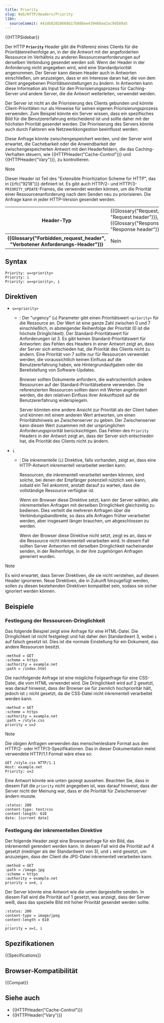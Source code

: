 ```yaml
---
title: Priority
slug: Web/HTTP/Headers/Priority
l10n:
  sourceCommit: 442db82028668b17b888ee439468ae2ac9d589a5
---
```


{{HTTPSidebar}}

Der HTTP **`Priority`** Header gibt die Präferenz eines Clients für die Prioritätenreihenfolge an, in der die Antwort mit der angeforderten Ressource im Verhältnis zu anderen Ressourcenanforderungen auf derselben Verbindung gesendet werden soll. Wenn der Header in der Anforderung nicht angegeben wird, wird eine Standardpriorität angenommen. Der Server kann diesen Header auch in Antworten einschließen, um anzuzeigen, dass er ein Interesse daran hat, die von dem Client angegebenen Prioritätseinstellungen zu ändern. In Antworten kann diese Information als Input für den Priorisierungsprozess für Caching-Server und andere Server, die die Antwort weiterleiten, verwendet werden.

Der Server ist nicht an die Priorisierung des Clients gebunden und könnte Client-Prioritäten nur als Hinweise für seinen eigenen Priorisierungsprozess verwenden. Zum Beispiel könnte ein Server wissen, dass ein spezifisches Bild für die Benutzererfahrung entscheidend ist und sollte daher mit der höchsten Priorität gesendet werden. Die Priorisierung des Servers könnte auch durch Faktoren wie Netzwerkkongestion beeinflusst werden.

Diese Anfrage könnte zwischengespeichert werden, und der Server wird erwartet, die Cachebarkeit oder die Anwendbarkeit der zwischengespeicherten Antwort mit den Headerfeldern, die das Caching-Verhalten steuern, wie {{HTTPHeader("Cache-Control")}} und {{HTTPHeader("Vary")}}, zu kontrollieren.

> [!NOTE]
> Dieser Header ist Teil des "Extensible Prioritization Scheme for HTTP", das in {{rfc("9218")}} definiert ist. Es gibt auch HTTP/2- und HTTP/3-`PRIORITY_UPDATE`-Frames, die verwendet werden können, um die Priorität einer Ressourcenanforderung nach dem Senden neu zu priorisieren. Die Anfrage kann in jeder HTTP-Version gesendet werden.

<table class="properties">
  <tbody>
    <tr>
      <th scope="row">Header-Typ</th>
      <td>
        {{Glossary("Request_header", "Request header")}},
        {{Glossary("Response_header", "Response header")}}
      </td>
    </tr>
    <tr>
      <th scope="row">{{Glossary("Forbidden_request_header", "Verbotener Anforderungs-Header")}}</th>
      <td>Nein</td>
    </tr>
  </tbody>
</table>

## Syntax

```http
Priority: u=<priority>
Priority: i
Priority: u=<priority>, i
```

## Direktiven

- `u=<priority>`

  - : Der "urgency" (`u`) Parameter gibt einen Prioritätswert `<priority>` für die Ressource an. Der Wert ist eine ganze Zahl zwischen 0 und 7 einschließlich, in absteigender Reihenfolge der Priorität (0 ist die höchste Dringlichkeit). Der Standard-Prioritätswert für Anforderungen ist 3. Es gibt keinen Standard-Prioritätswert für Antworten: das Fehlen des Headers in einer Antwort zeigt an, dass der Server sich entschieden hat, die Priorität des Clients nicht zu ändern. Eine Priorität von 7 sollte nur für Ressourcen verwendet werden, die voraussichtlich keinen Einfluss auf die Benutzererfahrung haben, wie Hintergrundaufgaben oder die Bereitstellung von Software-Updates.

    Browser sollten Dokumente anfordern, die wahrscheinlich andere Ressourcen auf der Standard-Prioritätsebene verwenden. Die referenzierten Ressourcen sollten dann mit Werten angefordert werden, die den relativen Einfluss ihrer Ankunftszeit auf die Benutzererfahrung widerspiegeln.

    Server könnten eine andere Ansicht zur Priorität als der Client haben und können mit einem anderen Wert antworten, um einen Prioritätshinweis an Zwischenserver zu geben. Der Zwischenserver kann diesen Wert zusammen mit der ursprünglichen Anforderungspriorität berücksichtigen. Das Fehlen des `Priority` Headers in der Antwort zeigt an, dass der Server sich entschieden hat, die Priorität des Clients nicht zu ändern.

- `i`

  - : Die inkrementelle (`i`) Direktive, falls vorhanden, zeigt an, dass eine HTTP-Antwort inkrementell verarbeitet werden kann.

    Ressourcen, die inkrementell verarbeitet werden können, sind solche, bei denen der Empfänger potenziell nützlich sein kann, sobald ein Teil ankommt, anstatt darauf zu warten, dass die vollständige Ressource verfügbar ist.

    Wenn ein Browser diese Direktive setzt, kann der Server wählen, alle inkrementellen Anfragen mit derselben Dringlichkeit gleichzeitig zu bedienen. Dies verteilt die mehreren Anfragen über die Verbindungsbandbreite, so dass alle Anfragen früher verarbeitet werden, aber insgesamt länger brauchen, um abgeschlossen zu werden.

    Wenn der Browser diese Direktive nicht setzt, zeigt es an, dass er die Ressource nicht inkrementell verarbeiten wird. In diesem Fall sollten Server Antworten mit derselben Dringlichkeit nacheinander senden, in der Reihenfolge, in der ihre zugehörigen Anfragen generiert wurden.

> [!NOTE]
> Es wird erwartet, dass Server Direktiven, die sie nicht verstehen, auf diesem Header ignorieren. Neue Direktiven, die in Zukunft hinzugefügt werden, sollen zu diesen bestehenden Direktiven kompatibel sein, sodass sie sicher ignoriert werden können.

## Beispiele

### Festlegung der Ressourcen-Dringlichkeit

Das folgende Beispiel zeigt eine Anfrage für eine HTML-Datei. Die Dringlichkeit ist nicht festgelegt und hat daher den Standardwert 3, wobei `i` auf falsch gesetzt ist. Dies ist die normale Einstellung für ein Dokument, das andere Ressourcen besitzt.

```http
:method = GET
:scheme = https
:authority = example.net
:path = /index.html
```

Die nachfolgende Anfrage ist eine mögliche Folgeanfrage für eine CSS-Datei, die vom HTML verwendet wird. Die Dringlichkeit wird auf 2 gesetzt, was darauf hinweist, dass der Browser sie für ziemlich hochprioritär hält, jedoch ist `i` nicht gesetzt, da die CSS-Datei nicht inkrementell verarbeitet werden kann.

```http
:method = GET
:scheme = https
:authority = example.net
:path = /style.css
priority = u=2
```

> [!NOTE]
> Die obigen Anfragen verwenden das menschenlesbare Format aus den HTTP/2- oder HTTP/3-Spezifikationen. Das in dieser Dokumentation meist verwendete HTTP/1.1 Format wäre etwa so:
>
> ```http
> GET /style.css HTTP/1.1
> Host: example.net
> Priority: u=2
> ```

Eine Antwort könnte wie unten gezeigt aussehen. Beachten Sie, dass in diesem Fall die `priority` nicht angegeben ist, was darauf hinweist, dass der Server nicht der Meinung war, dass er die Priorität für Zwischenserver ändern musste.

```http
:status: 200
content-type: text/css
content-length: 610
date: [current date]
```

### Festlegung der inkrementellen Direktive

Der folgende Header zeigt eine Browseranfrage für ein Bild, das inkrementell gerendert werden kann. In diesem Fall wird die Priorität auf 4 gesetzt (niedriger als der Standardwert von 3), und `i` wird gesetzt, um anzuzeigen, dass der Client die JPG-Datei inkrementell verarbeiten kann.

```http
:method = GET
:path = /image.jpg
:scheme = https
:authority = example.net
priority = u=4, i
```

Der Server könnte eine Antwort wie die unten dargestellte senden. In diesem Fall wird die Priorität auf 1 gesetzt, was anzeigt, dass der Server weiß, dass das spezielle Bild mit hoher Priorität gesendet werden sollte.

```http
:status: 200
content-type = image/jpeg
content-length = 610
...
priority = u=1, i
```

## Spezifikationen

{{Specifications}}

## Browser-Kompatibilität

{{Compat}}

## Siehe auch

- {{HTTPHeader("Cache-Control")}}
- {{HTTPHeader("Vary")}}
